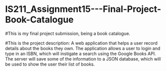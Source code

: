 # IS211_Assignment15---Final-Project-Book-Catalogue

#This is my final project submission, being a book catalogue.

#This is the project description: A web application that helps a user record details about the books they own. The application allows a user to login and type in an ISBN, which will instigate a search using the Google Books API. The server will save some of the information to a JSON database, which will be used to show the user their list of books.
